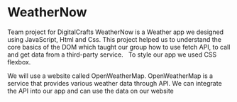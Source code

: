 # WeatherNow
Team project for DigitalCrafts
WeatherNow is a Weather app we designed using JavaScript, Html and Css. This project helped us to understand the core basics of the DOM which taught our group how to use fetch API, to call and get data from a third-party service.
 
To style our app we used CSS flexbox. 

We will use a website called OpenWeatherMap. OpenWeatherMap is a service that provides various weather data through API. We can integrate the API into our app and can use the data on our website
